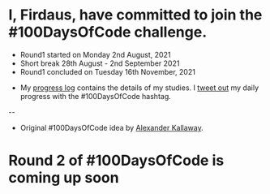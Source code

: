 # I, Firdaus, have committed to join the #100DaysOfCode challenge. 

- Round1 started on Monday 2nd August, 2021
- Short break 28th August - 2nd September 2021
- Round1 concluded on Tuesday 16th November, 2021

* My [progress log](log.md) contains the details of my studies. I [tweet out](https://twitter.com/betascribbles) my daily progress with the #100DaysOfCode hashtag.

-- 

* Original #100DaysOfCode  idea by [Alexander Kallaway](https://medium.freecodecamp.org/join-the-100daysofcode-556ddb4579e4).

# Round 2 of #100DaysOfCode is coming up soon
